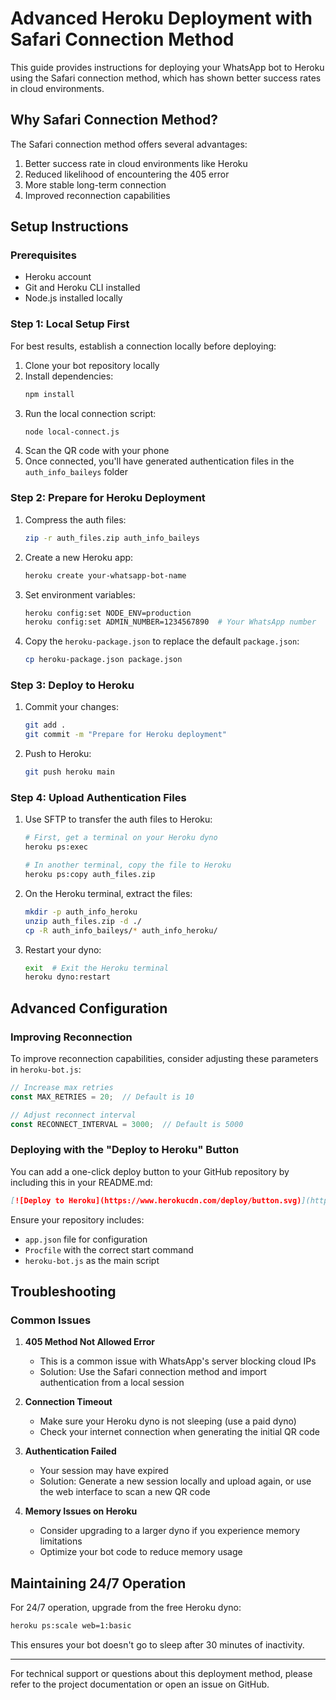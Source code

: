 # Advanced Heroku Deployment with Safari Connection Method

This guide provides instructions for deploying your WhatsApp bot to Heroku using the Safari connection method, which has shown better success rates in cloud environments.

## Why Safari Connection Method?

The Safari connection method offers several advantages:

1. Better success rate in cloud environments like Heroku
2. Reduced likelihood of encountering the 405 error
3. More stable long-term connection
4. Improved reconnection capabilities

## Setup Instructions

### Prerequisites

- Heroku account
- Git and Heroku CLI installed
- Node.js installed locally

### Step 1: Local Setup First

For best results, establish a connection locally before deploying:

1. Clone your bot repository locally
2. Install dependencies:
   ```bash
   npm install
   ```
3. Run the local connection script:
   ```bash
   node local-connect.js
   ```
4. Scan the QR code with your phone
5. Once connected, you'll have generated authentication files in the `auth_info_baileys` folder

### Step 2: Prepare for Heroku Deployment

1. Compress the auth files:
   ```bash
   zip -r auth_files.zip auth_info_baileys
   ```

2. Create a new Heroku app:
   ```bash
   heroku create your-whatsapp-bot-name
   ```

3. Set environment variables:
   ```bash
   heroku config:set NODE_ENV=production
   heroku config:set ADMIN_NUMBER=1234567890  # Your WhatsApp number
   ```

4. Copy the `heroku-package.json` to replace the default `package.json`:
   ```bash
   cp heroku-package.json package.json
   ```

### Step 3: Deploy to Heroku

1. Commit your changes:
   ```bash
   git add .
   git commit -m "Prepare for Heroku deployment"
   ```

2. Push to Heroku:
   ```bash
   git push heroku main
   ```

### Step 4: Upload Authentication Files

1. Use SFTP to transfer the auth files to Heroku:
   ```bash
   # First, get a terminal on your Heroku dyno
   heroku ps:exec

   # In another terminal, copy the file to Heroku
   heroku ps:copy auth_files.zip
   ```

2. On the Heroku terminal, extract the files:
   ```bash
   mkdir -p auth_info_heroku
   unzip auth_files.zip -d ./
   cp -R auth_info_baileys/* auth_info_heroku/
   ```

3. Restart your dyno:
   ```bash
   exit  # Exit the Heroku terminal
   heroku dyno:restart
   ```

## Advanced Configuration

### Improving Reconnection

To improve reconnection capabilities, consider adjusting these parameters in `heroku-bot.js`:

```javascript
// Increase max retries
const MAX_RETRIES = 20;  // Default is 10

// Adjust reconnect interval
const RECONNECT_INTERVAL = 3000;  // Default is 5000
```

### Deploying with the "Deploy to Heroku" Button

You can add a one-click deploy button to your GitHub repository by including this in your README.md:

```markdown
[![Deploy to Heroku](https://www.herokucdn.com/deploy/button.svg)](https://heroku.com/deploy?template=https://github.com/yourusername/your-repo)
```

Ensure your repository includes:
- `app.json` file for configuration
- `Procfile` with the correct start command
- `heroku-bot.js` as the main script

## Troubleshooting

### Common Issues

1. **405 Method Not Allowed Error**
   - This is a common issue with WhatsApp's server blocking cloud IPs
   - Solution: Use the Safari connection method and import authentication from a local session

2. **Connection Timeout**
   - Make sure your Heroku dyno is not sleeping (use a paid dyno)
   - Check your internet connection when generating the initial QR code

3. **Authentication Failed**
   - Your session may have expired
   - Solution: Generate a new session locally and upload again, or use the web interface to scan a new QR code

4. **Memory Issues on Heroku**
   - Consider upgrading to a larger dyno if you experience memory limitations
   - Optimize your bot code to reduce memory usage

## Maintaining 24/7 Operation

For 24/7 operation, upgrade from the free Heroku dyno:

```bash
heroku ps:scale web=1:basic
```

This ensures your bot doesn't go to sleep after 30 minutes of inactivity.

---

For technical support or questions about this deployment method, please refer to the project documentation or open an issue on GitHub.